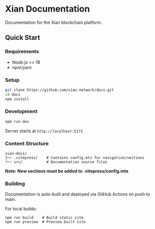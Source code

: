 # Xian Documentation

Documentation for the Xian blockchain platform.

## Quick Start

### Requirements
- Node.js >= 18
- npm/yarn

### Setup
```bash
git clone https://github.com/xian-network/docs.git
cd docs
npm install
```

### Development
```bash
npm run dev
```
Server starts at `http://localhost:5173`

### Content Structure
```
xian-docs/
├── .vitepress/    # Contains config.mts for navigation/sections
└── src/           # Documentation source files
```
**Note: New sections must be added to .vitepress/config.mts**

### Building
Documentation is auto-built and deployed via GitHub Actions on push to main.

For local builds:
```
npm run build    # Build static site
npm run preview  # Preview built site
```
